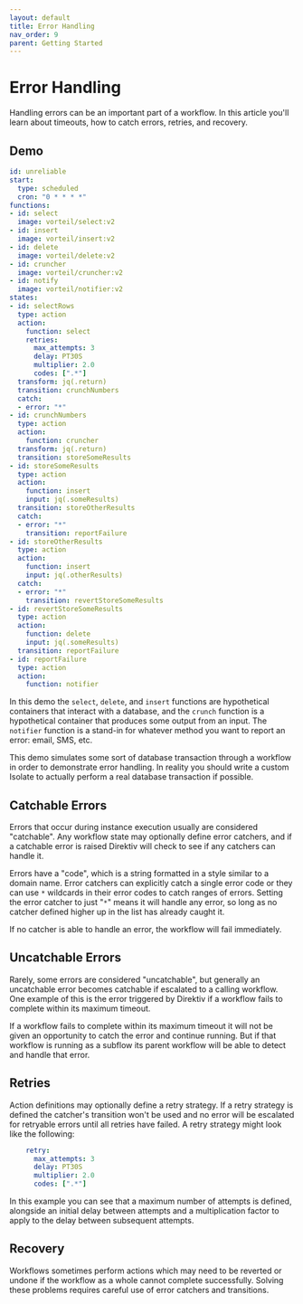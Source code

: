 ```yaml
---
layout: default
title: Error Handling
nav_order: 9
parent: Getting Started
---
```


# Error Handling


Handling errors can be an important part of a workflow. In this article you'll learn about timeouts, how to catch errors, retries, and recovery.

## Demo

```yaml
id: unreliable
start:
  type: scheduled
  cron: "0 * * * *"
functions:
- id: select
  image: vorteil/select:v2
- id: insert
  image: vorteil/insert:v2
- id: delete
  image: vorteil/delete:v2
- id: cruncher
  image: vorteil/cruncher:v2
- id: notify
  image: vorteil/notifier:v2
states:
- id: selectRows
  type: action
  action:
    function: select
    retries:
      max_attempts: 3
      delay: PT30S
      multiplier: 2.0
      codes: [".*"]
  transform: jq(.return)
  transition: crunchNumbers
  catch:
  - error: "*"
- id: crunchNumbers
  type: action
  action:
    function: cruncher
  transform: jq(.return)
  transition: storeSomeResults
- id: storeSomeResults
  type: action
  action:
    function: insert
    input: jq(.someResults)
  transition: storeOtherResults
  catch:
  - error: "*"
    transition: reportFailure
- id: storeOtherResults
  type: action
  action:
    function: insert
    input: jq(.otherResults)
  catch:
  - error: "*"
    transition: revertStoreSomeResults
- id: revertStoreSomeResults
  type: action
  action:
    function: delete
    input: jq(.someResults)
  transition: reportFailure
- id: reportFailure
  type: action
  action:
    function: notifier
```

In this demo the `select`, `delete`, and `insert` functions are hypothetical containers that interact with a database, and the `crunch` function is a hypothetical container that produces some output from an input. The `notifier` function is a stand-in for whatever method you want to report an error: email, SMS, etc.

This demo simulates some sort of database transaction through a workflow in order to demonstrate error handling. In reality you should write a custom Isolate to actually perform a real database transaction if possible.

## Catchable Errors

Errors that occur during instance execution usually are considered "catchable". Any workflow state may optionally define error catchers, and if a catchable error is raised Direktiv will check to see if any catchers can handle it.

Errors have a "code", which is a string formatted in a style similar to a domain name. Error catchers can explicitly catch a single error code or they can use `*` wildcards in their error codes to catch ranges of errors. Setting the error catcher to just "`*`" means it will handle any error, so long as no catcher defined higher up in the list has already caught it.

If no catcher is able to handle an error, the workflow will fail immediately.

## Uncatchable Errors

Rarely, some errors are considered "uncatchable", but generally an uncatchable error becomes catchable if escalated to a calling workflow. One example of this is the error triggered by Direktiv if a workflow fails to complete within its maximum timeout.

If a workflow fails to complete within its maximum timeout it will not be given an opportunity to catch the error and continue running. But if that workflow is running as a subflow its parent workflow will be able to detect and handle that error.

## Retries

Action definitions may optionally define a retry strategy. If a retry strategy is defined the catcher's transition won't be used and no error will be escalated for retryable errors until all retries have failed. A retry strategy might look like the following:

```yaml
    retry:
      max_attempts: 3
      delay: PT30S
      multiplier: 2.0
      codes: [".*"]
```

In this example you can see that a maximum number of attempts is defined, alongside an initial delay between attempts and a multiplication factor to apply to the delay between subsequent attempts.

## Recovery

Workflows sometimes perform actions which may need to be reverted or undone if the workflow as a whole cannot complete successfully. Solving these problems requires careful use of error catchers and transitions.
